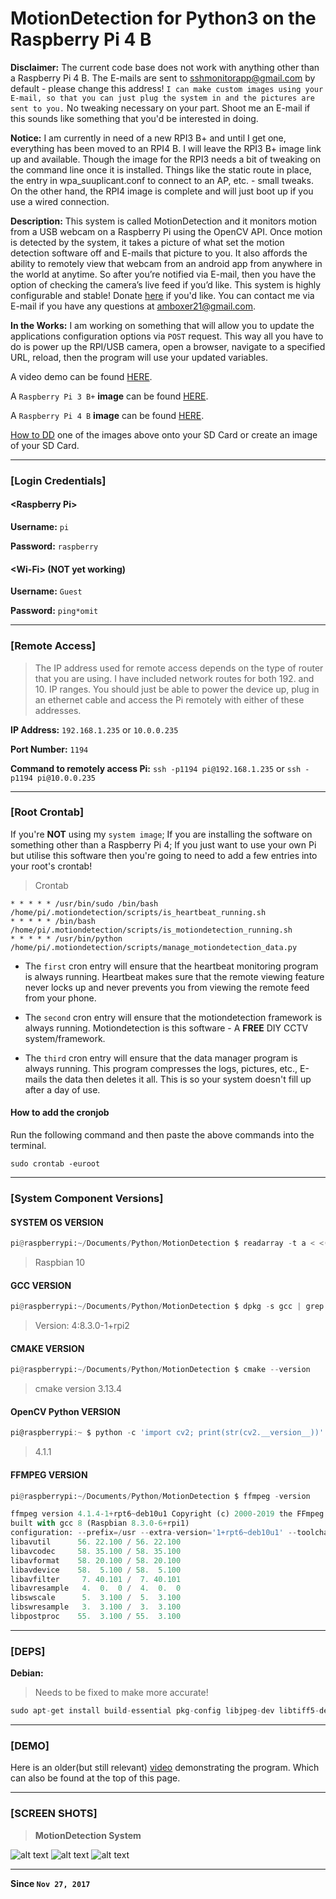 # MotionDetection for Python3 on the Raspberry Pi 4 B

**Disclaimer:** The current code base does not work with anything other than a Raspberry Pi 4 B. The E-mails are sent to sshmonitorapp@gmail.com by default - please change this address! `I can make custom images using your E-mail, so that you can just plug the system in and the pictures are sent to you.` No tweaking necessary on your part. Shoot me an E-mail if this sounds like something that you'd be interested in doing. 

**Notice:** I am currently in need of a new RPI3 B+ and until I get one, everything has been moved to an RPI4 B. I will leave the RPI3 B+ image link up and available. Though the image for the RPI3 needs a bit of tweaking on the command line once it is installed. Things like the static route in place, the entry in wpa_suuplicant.conf to connect to an AP, etc. - small tweaks. On the other hand, the RPI4 image is complete and will just boot up if you use a wired connection.

**Description:**  This system is called MotionDetection and it monitors motion from a USB webcam on a Raspberry Pi using the OpenCV API. Once motion is detected by the system, it takes a picture of what set the motion detection software off and E-mails that picture to you. It also affords the ability to remotely view that webcam from an android app from anywhere in the world at anytime. So after you’re notified via E-mail, then you have the option of checking the camera’s live feed if you’d like. This system is highly configurable and stable! Donate [here](https://paypal.me/motiondetection) if you'd like. You can contact me via E-mail if you have any questions at amboxer21@gmail.com.

**In the Works:** I am working on something that will allow you to update the applications configuration options via `POST` request. This way all you have to do is power up the RPI/USB camera, open a browser, navigate to a specified URL, reload, then the program will use your updated variables.


A video demo can be found [HERE](https://www.youtube.com/watch?v=ZDyZsqIcBnk).

A `Raspberry Pi 3 B+` **image** can be found [HERE](https://drive.google.com/file/d/11fAc2o3DcJfO78mSmx6JLptXjQdwnBMb).

A `Raspberry Pi 4 B`  **image** can be found [HERE](https://drive.google.com/file/d/1lB12wnUZYOvb6XDHCMW_cYA4w3Ao1_Fc).

[How to DD](https://gist.github.com/amboxer21/778d1ba7415f314e74ea01f4245deed5) one of the images above onto your SD Card or create an image of your SD Card.

---

### [Login Credentials]
#### <**Raspberry Pi**>

**Username:** `pi`

**Password:** `raspberry`

#### <**Wi-Fi**> (NOT yet working)

**Username:** `Guest`

**Password:** `ping*omit`

---

### [Remote Access]
> The IP address used for remote access depends on the type of router that you are using. I have included network routes for both 192. and 10. IP ranges. You should just be able to power the device up, plug in an ethernet cable and access the Pi remotely with either of these addresses.

**IP Address:** `192.168.1.235` or `10.0.0.235`

**Port Number:** `1194`

**Command to remotely access Pi:** `ssh -p1194 pi@192.168.1.235` or `ssh -p1194 pi@10.0.0.235`

---

### [Root Crontab]

If you're **NOT** using my `system image`; If you are installing the software on something other than a Raspberry Pi 4; If you just want to use your own Pi but utilise this software then you're going to need to add a few entries into your root's crontab!

> Crontab
```
* * * * * /usr/bin/sudo /bin/bash /home/pi/.motiondetection/scripts/is_heartbeat_running.sh
* * * * * /bin/bash /home/pi/.motiondetection/scripts/is_motiondetection_running.sh
* * * * * /usr/bin/python /home/pi/.motiondetection/scripts/manage_motiondetection_data.py
```

* The `first` cron entry will ensure that the heartbeat monitoring program is always running. Heartbeat makes sure that the remote viewing feature never locks up and never prevents you from viewing the remote feed from your phone.

* The `second` cron entry will ensure that the motiondetection framework is always running. Motiondetection is this software - A **FREE** DIY CCTV system/framework.

* The `third` cron entry will ensure that the data manager program is always running. This program compresses the logs, pictures, etc., E-mails the data then deletes it all. This is so your system doesn't fill up after a day of use. 

#### How to add the cronjob

Run the following command and then paste the above commands into the terminal.

```
sudo crontab -euroot
```
---

### [System Component Versions]

#### **SYSTEM OS VERSION**

```python
pi@raspberrypi:~/Documents/Python/MotionDetection $ readarray -t a < <(lsb_release -irs); echo "${a[@]}"
```

>Raspbian 10

#### **GCC VERSION**

```python
pi@raspberrypi:~/Documents/Python/MotionDetection $ dpkg -s gcc | grep ^Version
```

>Version: 4:8.3.0-1+rpi2

#### **CMAKE VERSION**

```python
pi@raspberrypi:~/Documents/Python/MotionDetection $ cmake --version
```

>cmake version 3.13.4

#### **OpenCV Python VERSION**

```javascript
pi@raspberrypi:~ $ python -c 'import cv2; print(str(cv2.__version__))'
```
>4.1.1

#### **FFMPEG VERSION**

```python
pi@raspberrypi:~/Documents/Python/MotionDetection $ ffmpeg -version
```

```python
ffmpeg version 4.1.4-1+rpt6~deb10u1 Copyright (c) 2000-2019 the FFmpeg developers
built with gcc 8 (Raspbian 8.3.0-6+rpi1)
configuration: --prefix=/usr --extra-version='1+rpt6~deb10u1' --toolchain=hardened --incdir=/usr/include/arm-linux-gnueabihf --enable-gpl --disable-stripping --enable-avresample --disable-filter=resample --enable-avisynth --enable-gnutls --enable-ladspa --enable-libaom --enable-libass --enable-libbluray --enable-libbs2b --enable-libcaca --enable-libcdio --enable-libcodec2 --enable-libflite --enable-libfontconfig --enable-libfreetype --enable-libfribidi --enable-libgme --enable-libgsm --enable-libjack --enable-libmp3lame --enable-libmysofa --enable-libopenjpeg --enable-libopenmpt --enable-libopus --enable-libpulse --enable-librsvg --enable-librubberband --enable-libshine --enable-libsnappy --enable-libsoxr --enable-libspeex --enable-libssh --enable-libtheora --enable-libtwolame --enable-libvidstab --enable-libvorbis --enable-libvpx --enable-libwavpack --enable-libwebp --enable-libx265 --enable-libxml2 --enable-libxvid --enable-libzmq --enable-libzvbi --enable-lv2 --enable-omx --enable-openal --enable-opengl --enable-sdl2 --enable-omx-rpi --enable-mmal --enable-neon --disable-vaapi --disable-vdpau --enable-rpi --enable-libdc1394 --enable-libdrm --enable-libiec61883 --enable-chromaprint --enable-frei0r --enable-libx264 --enable-shared --libdir=/usr/lib/arm-linux-gnueabihf --cpu=arm1176jzf-s --arch=arm
libavutil      56. 22.100 / 56. 22.100
libavcodec     58. 35.100 / 58. 35.100
libavformat    58. 20.100 / 58. 20.100
libavdevice    58.  5.100 / 58.  5.100
libavfilter     7. 40.101 /  7. 40.101
libavresample   4.  0.  0 /  4.  0.  0
libswscale      5.  3.100 /  5.  3.100
libswresample   3.  3.100 /  3.  3.100
libpostproc    55.  3.100 / 55.  3.100

```

---

### [DEPS]

**Debian:**
> Needs to be fixed to make more accurate!
```python
sudo apt-get install build-essential pkg-config libjpeg-dev libtiff5-dev libjasper-dev libpng12-dev libv4l-dev libxvidcore-dev libx264-dev libgtk2.0-dev libatlas-base-dev gfortran python2.7-dev python3-dev 
```

---

### [DEMO]

Here is an older(but still relevant) [video](https://www.youtube.com/watch?v=ZDyZsqIcBnk) demonstrating the program. Which can also be found at the top of this page.

---

### [SCREEN SHOTS]

> **MotionDetection System**

![alt text](https://github.com/amboxer21/MotionDetection/blob/master/src/screenshots/Screenshot_20181119-171140_scaled-250x500.png)
![alt text](https://github.com/amboxer21/MotionDetection/blob/master/src/screenshots/Screenshot_20181119-171159_scaled-250x500.png)
![alt text](https://github.com/amboxer21/MotionDetection/blob/master/src/screenshots/Screenshot_20181119-171209_scaled-250x500.png)

---

**Since `Nov 27, 2017`**
